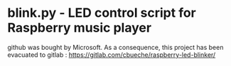 blink.py - LED control script for Raspberry music player
========================================================

github was bought by Microsoft. As a consequence, this project has been evacuated to gitlab : https://gitlab.com/cbueche/raspberry-led-blinker/
